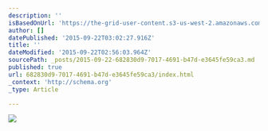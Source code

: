 ```yaml
---
description: ''
isBasedOnUrl: 'https://the-grid-user-content.s3-us-west-2.amazonaws.com/61cf35bf-2872-44de-9faf-0af6539ebf03.png'
author: []
datePublished: '2015-09-22T03:02:27.916Z'
title: ''
dateModified: '2015-09-22T02:56:03.964Z'
sourcePath: _posts/2015-09-22-682830d9-7017-4691-b47d-e3645fe59ca3.md
published: true
url: 682830d9-7017-4691-b47d-e3645fe59ca3/index.html
_context: 'http://schema.org'
_type: Article

---
```

![](https://the-grid-user-content.s3-us-west-2.amazonaws.com/61cf35bf-2872-44de-9faf-0af6539ebf03.png)